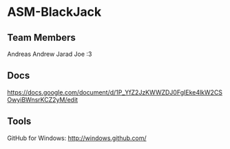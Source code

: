 ASM-BlackJack
=============

Team Members
------------

Andreas
Andrew
Jarad
Joe :3

Docs
----
https://docs.google.com/document/d/1P_YfZ2JzKWWZDJ0FgIEke4lkW2CSOwyiBWnsrKCZ2yM/edit

Tools
-----

GitHub for Windows: http://windows.github.com/